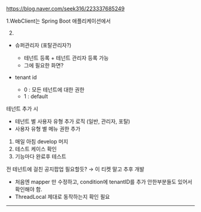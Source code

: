 
https://blog.naver.com/seek316/223337685249

1.WebClient는 Spring Boot 애플리케이션에서 

2.

- 슈퍼관리자 (포탈관리자?)
    - 테넌트 등록 + 테넌트 관리자 등록 가능
    - 그에 필요한 화면?
        
- tenant id
    - 0 : 모든 테넌트에 대한 권한
    - 1 : default

테넌트 추가 시

- 테넌트 별 사용자 유형 추가 로직 (일반, 관리자, 포탈)
- 사용자 유형 별 메뉴 권한 추가

1. 매일 아침 develop 머지
2. 테스트 케이스 확인
3. 기능마다 완료후 테스트
    

전 테넌트에 걸친 공지팝업 필요할듯? → 이 티켓 말고 추후 개발

- 처음엔 mapper 만 수정하고, condition에 tenantID를 추가 안한부분들도 있어서 확인해야 함.
- ThreadLocal 제대로 동작하는지 확인 필요
---
